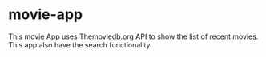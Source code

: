 # movie-app 

This movie App uses Themoviedb.org API to show the list of recent movies.
This app also have the search functionality

